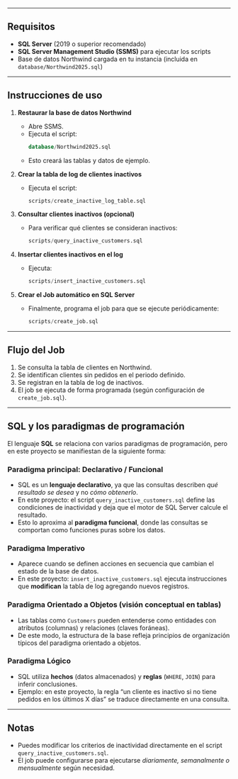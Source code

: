 
---

## Requisitos

- **SQL Server** (2019 o superior recomendado)  
- **SQL Server Management Studio (SSMS)** para ejecutar los scripts  
- Base de datos Northwind cargada en tu instancia (incluida en `database/Northwind2025.sql`)

---

## Instrucciones de uso

1. **Restaurar la base de datos Northwind**  
   - Abre SSMS.  
   - Ejecuta el script:  
     ```sql
     database/Northwind2025.sql
     ```  
   - Esto creará las tablas y datos de ejemplo.

2. **Crear la tabla de log de clientes inactivos**  
   - Ejecuta el script:  
     ```sql
     scripts/create_inactive_log_table.sql
     ```

3. **Consultar clientes inactivos (opcional)**  
   - Para verificar qué clientes se consideran inactivos:  
     ```sql
     scripts/query_inactive_customers.sql
     ```

4. **Insertar clientes inactivos en el log**  
   - Ejecuta:  
     ```sql
     scripts/insert_inactive_customers.sql
     ```

5. **Crear el Job automático en SQL Server**  
   - Finalmente, programa el job para que se ejecute periódicamente:  
     ```sql
     scripts/create_job.sql
     ```

---

## Flujo del Job

1. Se consulta la tabla de clientes en Northwind.  
2. Se identifican clientes sin pedidos en el periodo definido.  
3. Se registran en la tabla de log de inactivos.  
4. El job se ejecuta de forma programada (según configuración de `create_job.sql`).  

---

## SQL y los paradigmas de programación

El lenguaje **SQL** se relaciona con varios paradigmas de programación, pero en este proyecto se manifiestan de la siguiente forma:

### Paradigma principal: Declarativo / Funcional
- SQL es un **lenguaje declarativo**, ya que las consultas describen *qué resultado se desea* y no *cómo obtenerlo*.  
- En este proyecto: el script `query_inactive_customers.sql` define las condiciones de inactividad y deja que el motor de SQL Server calcule el resultado.  
- Esto lo aproxima al **paradigma funcional**, donde las consultas se comportan como funciones puras sobre los datos.

### Paradigma Imperativo
- Aparece cuando se definen acciones en secuencia que cambian el estado de la base de datos.  
- En este proyecto: `insert_inactive_customers.sql` ejecuta instrucciones que **modifican** la tabla de log agregando nuevos registros.

### Paradigma Orientado a Objetos (visión conceptual en tablas)
- Las tablas como `Customers` pueden entenderse como entidades con atributos (columnas) y relaciones (claves foráneas).  
- De este modo, la estructura de la base refleja principios de organización típicos del paradigma orientado a objetos.

### Paradigma Lógico
- SQL utiliza **hechos** (datos almacenados) y **reglas** (`WHERE`, `JOIN`) para inferir conclusiones.  
- Ejemplo: en este proyecto, la regla “un cliente es inactivo si no tiene pedidos en los últimos X días” se traduce directamente en una consulta.

---

## Notas

- Puedes modificar los criterios de inactividad directamente en el script `query_inactive_customers.sql`.  
- El job puede configurarse para ejecutarse *diariamente, semanalmente o mensualmente* según necesidad.  
